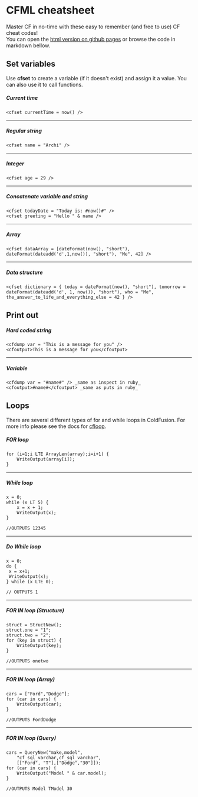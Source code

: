 # CFML cheatsheet
Master CF in no-time with these easy to remember (and free to use) CF cheat codes!<br>
You can open the <a href="https://stefanpejcic.github.io/coldfusion/">html version on github pages</a> or browse the code in markdown bellow.

## Set variables
Use <b>cfset</b> to create a variable (if it doesn't exist) and assign it a value. You can also use it to call functions.

##### Current time
```
<cfset currentTime = now() />
```

<hr>

##### Regular string

```
<cfset name = "Archi" />
```

<hr>

##### Integer

```
<cfset age = 29 />
```

<hr>

##### Concatenate variable and string

```
<cfset todayDate = "Today is: #now()#" />
<cfset greeting = "Hello " & name />
```

<hr>

##### Array

```
<cfset dataArray = [dateFormat(now(), "short"), dateFormat(dateadd('d',1,now()), "short"), "Me", 42] />
```

<hr>

##### Data structure

```
<cfset dictionary = { today = dateFormat(now(), "short"), tomorrow = dateFormat(dateadd('d', 1, now()), "short"), who = "Me", the_answer_to_life_and_everything_else = 42 } />
```


## Print out
##### Hard coded string
```
<cfdump var = "This is a message for you" />
<cfoutput>This is a message for you</cfoutput>
```

<hr>

##### Variable

```
<cfdump var = "#name#" /> _same as inspect in ruby_
<cfoutput>#name#</cfoutput> _same as puts in ruby_
```

## Loops
There are several different types of for and while loops in ColdFusion.
For more info please see the docs for <a href="https://cfdocs.org/cfscript">cfloop</a>.

##### FOR loop
```
for (i=1;i LTE ArrayLen(array);i=i+1) {
	WriteOutput(array[i]);
}
```

<hr>

##### While loop

```
x = 0;
while (x LT 5) {
	x = x + 1;
	WriteOutput(x);
}
```
```
//OUTPUTS 12345
```

<hr>

##### Do While loop

```
x = 0;
do {
 x = x+1;
 WriteOutput(x);
} while (x LTE 0);
```
```
// OUTPUTS 1
```

<hr>

##### FOR IN loop (Structure)

```
struct = StructNew();
struct.one = "1";
struct.two = "2";
for (key in struct) {
	WriteOutput(key);
}
```
```
//OUTPUTS onetwo
```

<hr>

##### FOR IN loop (Array)

```
cars = ["Ford","Dodge"];
for (car in cars) {
	WriteOutput(car);
}
```
```
//OUTPUTS FordDodge
```

<hr>

##### FOR IN loop (Query)

```
cars = QueryNew("make,model",
	"cf_sql_varchar,cf_sql_varchar",
	[["Ford", "T"],["Dodge","30"]]);
for (car in cars) {
	WriteOutput("Model " & car.model);
}
```
```
//OUTPUTS Model TModel 30
```
